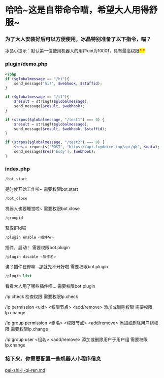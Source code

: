 # 哈哈\~这是自带命令喵，希望大人用得舒服\~

### 为了大人安装好后可以方便使用，冰晶特别准备了以下指令，喵？

冰晶小提示：默认第一位使用机器人的用户uid为10001，具有最高权限<mark style="color:red;">**\*.\***</mark>

### plugin/demo.php

```php
<?php
if ($globalmessage == "/hi"){
    send_message('hi!', $webhook, $staffid);
}

if ($globalmessage == "/t1"){
    $result = stringf($globalmessage);
    send_message($result, $webhook);
}

if (strpos($globalmessage, "/test1") === 0) {
    $result = stringf($globalmessage);
    send_message($result, $webhook, $staffid);
}

if (strpos($globalmessage, "/test2") === 0) {
    $res = requests("POST", "https://api.lxyddice.top/api/gk", $data);
    send_message($res['body'], $webhook);
}
```

### index.php

```php
/bot_start
```

是时候开始工作啦\~ 需要权限bot.start

```php
/bot_close
```

机器人也要睡觉啦\~  需要权限bot.close

```php
/groupid
```

获取群id喵

```php
/plugin enable <插件名>
```

插件，启动！  需要权限bot.plugin

```php
/plugin disable <插件名>
```

诶？插件在修嘛...那就先不开好啦  需要权限bot.plugin

```php
/plugin list
```

看看大人用了哪些插件喵...  需要权限bot.plugin

/lp check 检查权限   需要权限lp.check

/lp permission \<uid> <权限节点> \<add/remove> 添加或删除权限  需要权限lp.change

/lp group permission <组名> <权限节点> \<add/remove> 添加或删除用户组权限  需要权限lp.change

/lp group user <组名> \<add/remove> 添加或删除用户于用户组  需要权限lp.change

### 接下来，你需要配置一些机器人小程序信息



[pei-zhi-ji-qi-ren.md](../dingraiaphp/pei-zhi-ji-qi-ren.md "mention")
